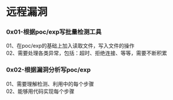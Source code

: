 # 远程漏洞

### 0x01-根据poc/exp写批量检测工具
01、在poc/exp的基础上加入读取文件，写入文件的操作  
02、需要处理各类异常，包括：超时、拒绝连接、等等，需要不断积累  

### 0x02-根据漏洞分析写poc/exp
01、需要理解检测、利用中的每个步骤  
02、能够用代码实现每个步骤  
